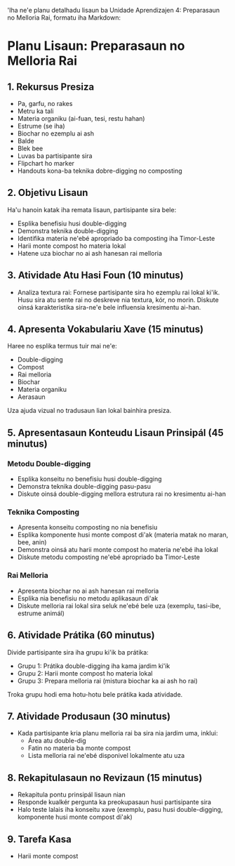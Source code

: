'Iha ne'e planu detalhadu lisaun ba Unidade Aprendizajen 4: Preparasaun no Melloria Rai, formatu iha Markdown:

# Planu Lisaun: Preparasaun no Melloria Rai

## 1. Rekursus Presiza

- Pa, garfu, no rakes
- Metru ka tali
- Materia organiku (ai-fuan, tesi, restu hahan)
- Estrume (se iha)
- Biochar no ezemplu ai ash
- Balde
- Blek bee
- Luvas ba partisipante sira
- Flipchart ho marker
- Handouts kona-ba teknika dobre-digging no composting

## 2. Objetivu Lisaun

Ha'u hanoin katak iha remata lisaun, partisipante sira bele:
- Esplika benefisiu husi double-digging
- Demonstra teknika double-digging
- Identifika materia ne'ebé apropriado ba composting iha Timor-Leste
- Harii monte compost ho materia lokal
- Hatene uza biochar no ai ash hanesan rai melloria

## 3. Atividade Atu Hasi Foun (10 minutus)

- Analiza textura rai: Fornese partisipante sira ho ezemplu rai lokal ki'ik. Husu sira atu sente rai no deskreve nia textura, kór, no morin. Diskute oinsá karakteristika sira-ne'e bele influensia kresimentu ai-han.

## 4. Apresenta Vokabulariu Xave (15 minutus)

Haree no esplika termus tuir mai ne'e:
- Double-digging
- Compost
- Rai melloria
- Biochar
- Materia organiku
- Aerasaun

Uza ajuda vizual no tradusaun lian lokal bainhira presiza.

## 5. Apresentasaun Konteudu Lisaun Prinsipál (45 minutus)

### Metodu Double-digging
- Esplika konseitu no benefisiu husi double-digging
- Demonstra teknika double-digging pasu-pasu
- Diskute oinsá double-digging mellora estrutura rai no kresimentu ai-han

### Teknika Composting
- Apresenta konseitu composting no nia benefisiu
- Esplika komponente husi monte compost di'ak (materia matak no maran, bee, anin)
- Demonstra oinsá atu harii monte compost ho materia ne'ebé iha lokal
- Diskute metodu composting ne'ebé apropriado ba Timor-Leste

### Rai Melloria
- Apresenta biochar no ai ash hanesan rai melloria
- Esplika nia benefisiu no metodu aplikasaun di'ak
- Diskute melloria rai lokal sira seluk ne'ebé bele uza (exemplu, tasi-ibe, estrume animál)

## 6. Atividade Prátika (60 minutus)

Divide partisipante sira iha grupu ki'ik ba prátika:
- Grupu 1: Prátika double-digging iha kama jardim ki'ik
- Grupu 2: Harii monte compost ho materia lokal
- Grupu 3: Prepara melloria rai (mistura biochar ka ai ash ho rai)

Troka grupu hodi ema hotu-hotu bele prátika kada atividade.

## 7. Atividade Produsaun (30 minutus)

- Kada partisipante kria planu melloria rai ba sira nia jardim uma, inklui:
  * Área atu double-dig
  * Fatin no materia ba monte compost
  * Lista melloria rai ne'ebé disponivel lokalmente atu uza

## 8. Rekapitulasaun no Revizaun (15 minutus)

- Rekapitula pontu prinsipál lisaun nian
- Responde kualkér pergunta ka preokupasaun husi partisipante sira
- Halo teste lalais iha konseitu xave (exemplu, pasu husi double-digging, komponente husi monte compost di'ak)

## 9. Tarefa Kasa

- Harii monte compost